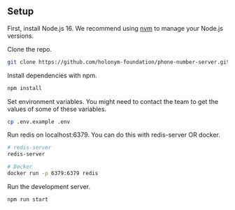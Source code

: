 ## Setup

First, install Node.js 16. We recommend using [nvm](https://github.com/nvm-sh/nvm) to manage your Node.js versions.

Clone the repo.

```bash
git clone https://github.com/holonym-foundation/phone-number-server.git
```

Install dependencies with npm.

```bash
npm install
```

Set environment variables. You might need to contact the team to get the values of some of these variables.

```bash
cp .env.example .env
```

Run redis on localhost:6379. You can do this with redis-server OR docker.

```bash
# redis-server
redis-server

# Docker
docker run -p 6379:6379 redis
```

Run the development server.

```bash
npm run start
```
